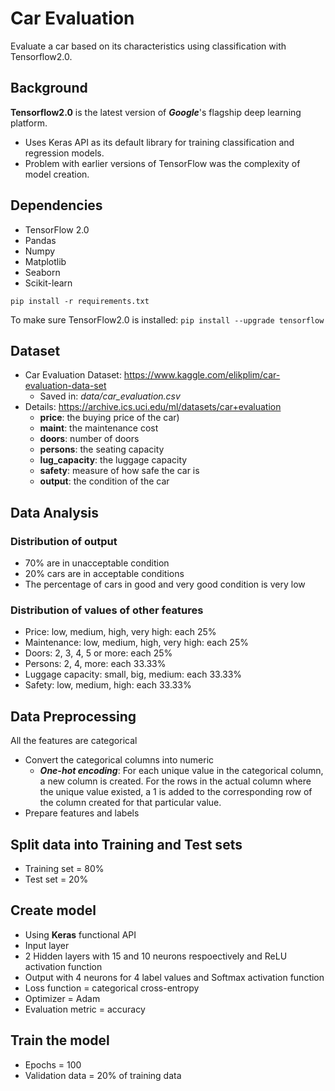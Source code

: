 # Car Evaluation

Evaluate a car based on its characteristics using classification with Tensorflow2.0.

## Background

**Tensorflow2.0** is the latest version of ***Google***'s flagship deep learning platform.

* Uses Keras API as its default library for training classification and regression models.
* Problem with earlier versions of TensorFlow was the complexity of model creation. 

## Dependencies

* TensorFlow 2.0
* Pandas
* Numpy
* Matplotlib
* Seaborn
* Scikit-learn

`pip install -r requirements.txt`

To make sure TensorFlow2.0 is installed: `pip install --upgrade tensorflow`

## Dataset

* Car Evaluation Dataset: https://www.kaggle.com/elikplim/car-evaluation-data-set
  * Saved in: *data/car_evaluation.csv*
* Details: https://archive.ics.uci.edu/ml/datasets/car+evaluation
  * **price**: the buying price of the car)
  * **maint**:  the maintenance cost
  * **doors**: number of doors
  * **persons**: the seating capacity
  * **lug_capacity**: the luggage capacity
  * **safety**: measure of how safe the car is
  * **output**: the condition of the car

## Data Analysis

### Distribution of output

* 70% are in unacceptable condition
* 20% cars are in acceptable conditions
* The percentage of cars in good and very good condition is very low

### Distribution of values of other features

* Price: low, medium, high, very high: each 25%
* Maintenance: low, medium, high, very high: each 25%
* Doors: 2, 3, 4, 5 or more: each 25%
* Persons: 2, 4, more: each 33.33%
* Luggage capacity: small, big, medium: each 33.33%
* Safety: low, medium, high: each 33.33%

## Data Preprocessing

All the features are categorical

* Convert the categorical columns into numeric
  * ***One-hot encoding***: For each unique value in the categorical column, a new column is created. For the rows in the actual column where the unique value existed, a 1 is added to the corresponding row of the column created for that particular value. 
* Prepare features and labels

## Split data into Training and Test sets

* Training set = 80%
* Test set = 20%

## Create model

* Using **Keras** functional API
* Input layer
* 2 Hidden layers with 15 and 10 neurons respoectively and ReLU activation function
* Output with 4 neurons for 4 label values and Softmax activation function
* Loss function = categorical cross-entropy
* Optimizer = Adam
* Evaluation metric = accuracy

## Train the model

* Epochs = 100
* Validation data = 20% of training data


